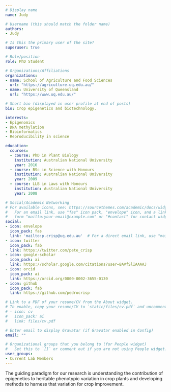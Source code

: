 ```yaml
---
# Display name
name: Judy

# Username (this should match the folder name)
authors:
- Judy

# Is this the primary user of the site?
superuser: true

# Role/position
role: PhD Student

# Organizations/Affiliations
organizations:
- name: School of Agriculture and Food Sciences
  url: "https://agriculture.uq.edu.au/"
- name: University of Queensland
  url: "https://www.uq.edu.au/"

# Short bio (displayed in user profile at end of posts)
bio: Crop epigenetics and biotechnology.

interests:
- Epigenomics
- DNA methylation
- Bioinformatics
- Reproducibility in science

education:
  courses:
  - course: PhD in Plant Biology
    institution: Australian National University
    year: 2016
  - course: BSc in Science with Honours
    institution: Australian National University
    year: 2009
  - course: LLB in Laws with Honours
    institution: Australian National University
    year: 2008

# Social/Academic Networking
# For available icons, see: https://sourcethemes.com/academic/docs/widgets/#icons
#   For an email link, use "fas" icon pack, "envelope" icon, and a link in the
#   form "mailto:your-email@example.com" or "#contact" for contact widget.
social:
- icon: envelope
  icon_pack: fas
  link: 'mailto:p.crisp@uq.edu.au'  # For a direct email link, use "mailto:test@example.org".
- icon: twitter
  icon_pack: fab
  link: https://twitter.com/pete_crisp
- icon: google-scholar
  icon_pack: ai
  link: https://scholar.google.com/citations?user=BAVfSlIAAAAJ
- icon: orcid
  icon_pack: ai
  link: https://orcid.org/0000-0002-3655-0130
- icon: github
  icon_pack: fab
  link: https://github.com/pedrocrisp

# Link to a PDF of your resume/CV from the About widget.
# To enable, copy your resume/CV to `static/files/cv.pdf` and uncomment the lines below.  
# - icon: cv
#   icon_pack: ai
#   link: files/cv.pdf

# Enter email to display Gravatar (if Gravatar enabled in Config)
email: ""

# Organizational groups that you belong to (for People widget)
#   Set this to `[]` or comment out if you are not using People widget.  
user_groups:
- Current Lab Members
---
```


The guiding paradigm for our research is understanding the contribution of epigenetics to heritable phenotypic variation in crop plants and developing methods to harness that variation for crop improvement.
